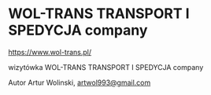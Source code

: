 #  WOL-TRANS  TRANSPORT I SPEDYCJA company

https://www.wol-trans.pl/

wizytówka WOL-TRANS  TRANSPORT I SPEDYCJA company

Autor Artur Wolinski, artwol993@gmail.com